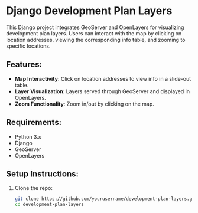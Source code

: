 # Django Development Plan Layers

This Django project integrates GeoServer and OpenLayers for visualizing development plan layers. Users can interact with the map by clicking on location addresses, viewing the corresponding info table, and zooming to specific locations.

## Features:
- **Map Interactivity**: Click on location addresses to view info in a slide-out table.
- **Layer Visualization**: Layers served through GeoServer and displayed in OpenLayers.
- **Zoom Functionality**: Zoom in/out by clicking on the map.

## Requirements:
- Python 3.x
- Django
- GeoServer
- OpenLayers

## Setup Instructions:
1. Clone the repo:
   ```bash
   git clone https://github.com/yourusername/development-plan-layers.git
   cd development-plan-layers
